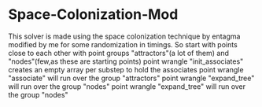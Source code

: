# Space-Colonization-Mod
This solver is made using the space colonization technique by entagma modified by me for some randomization in timings.
So start with points close to each other with point groups "attractors"(a lot of them) and "nodes"(few,as these are starting points)
point wrangle "init_associates" creates an empty array per substep to hold the associates
point wrangle "associate" will run over the group "attractors"
point wrangle "expand_tree" will run over the group "nodes"
point wrangle "expand_tree" will run over the group "nodes"
